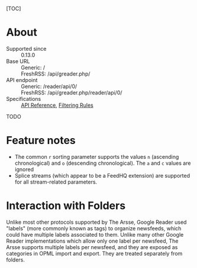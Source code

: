 [TOC]

# About

<dl>
    <dt>Supported since</dt>
        <dd>0.13.0</dd>
    <dt>Base URL</dt>
        <dd>Generic: /</dd>
        <dd>FreshRSS: /api/greader.php/</dd>
    <dt>API endpoint</dt>
        <dd>Generic: /reader/api/0/</dd>
        <dd>FreshRSS: /api/greader.php/reader/api/0/</dd>
    <dt>Specifications</dt>
        <dd><a href="https://miniflux.app/docs/api.html">API Reference</a>, <a href="https://miniflux.app/docs/rules.html#filtering-rules">Filtering Rules</a></dd>
</dl>

TODO

# Feature notes

- The common `r` sorting parameter supports the values `n` (ascending chronological) and `o` (descending chronological). The `a` and `c` values are ignored
- Splice streams (which appear to be a FeedHQ extension) are supported for all stream-related parameters.

# Interaction with Folders

Unlike most other protocols supported by The Arsse, Google Reader used "labels" (more commonly known as tags) to organize newsfeeds, which could have multiple labels associated to them. Unlike many other Google Reader implementations which allow only one label per newsfeed, The Arsse supports multiple labels per newsfeed, and they are exposed as categories in OPML import and export. They are treated separately from folders.

